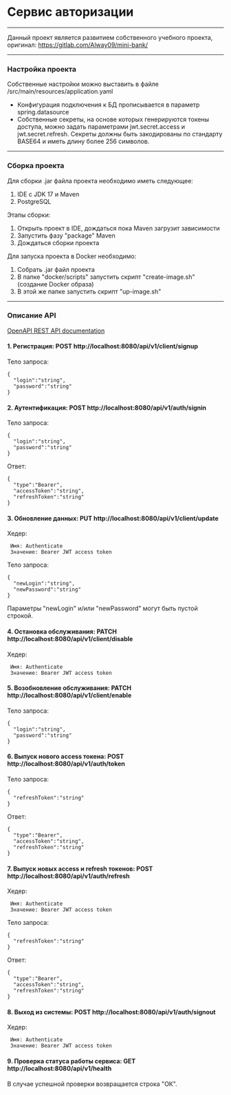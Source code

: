 # Сервис авторизации

-----------------------------------------------------
Данный проект является развитием собственного учебного проекта, оригинал: https://gitlab.com/Alway09/mini-bank/

-----------------------------------------------------
### Настройка проекта
Собственные настройки можно выставить в файле /src/main/resources/application.yaml<br>

* Конфигурация подключения к БД прописывается в параметр spring.datasource<br>
* Собственные секреты, на основе которых генерируются токены доступа, можно задать параметрами jwt.secret.access и jwt.secret.refresh.
Секреты должны быть закодированы по стандарту BASE64 и иметь длину более 256 символов.
-----------------------------------------------------
### Сборка проекта
Для сборки .jar файла проекта необходимо иметь следующее:
1. IDE с JDK 17 и Maven
2. PostgreSQL

Этапы сборки:
1. Открыть проект в IDE, дождаться пока Maven загрузит зависимости
2. Запустить фазу "package" Maven
3. Дождаться сборки проекта

Для запуска проекта в Docker необходимо:
1. Собрать .jar файл проекта
2. В папке "docker/scripts" запустить скрипт "create-image.sh" (создание Docker образа)
3. В этой же папке запустить скрипт "up-image.sh"
-----------------------------------------------------
### Описание API
[OpenAPI REST API documentation](http://localhost:8080/swagger-ui/index.html)

#### 1.  Регистрация: POST http://localhost:8080/api/v1/client/signup

Тело запроса:
```
{
  "login":"string",
  "password":"string"
}
```

#### 2.  Аутентификация: POST http://localhost:8080/api/v1/auth/signin

Тело запроса:
```
{
  "login":"string",
  "password":"string"
}
```

Ответ:
```
{
  "type":"Bearer",
  "accessToken":"string",
  "refreshToken":"string"
}
```

#### 3.  Обновление данных: PUT http://localhost:8080/api/v1/client/update

Хедер:
```
 Имя: Authenticate
 Значение: Bearer JWT access token
```

Тело запроса:
```
{
  "newLogin":"string",
  "newPassword":"string"
}
```
Параметры "newLogin" и/или "newPassword" могут быть пустой строкой.

#### 4.  Остановка обслуживания: PATCH http://localhost:8080/api/v1/client/disable

Хедер:
```
 Имя: Authenticate
 Значение: Bearer JWT access token
```

#### 5.  Возобновление обслуживания: PATCH http://localhost:8080/api/v1/client/enable

Тело запроса:
```
{
  "login":"string",
  "password":"string"
}
```

#### 6.  Выпуск нового access токена: POST http://localhost:8080/api/v1/auth/token

Тело запроса:
```
{
  "refreshToken":"string"
}
```

Ответ:
```
{
  "type":"Bearer",
  "accessToken":"string",
  "refreshToken":"string"
}
```

#### 7.  Выпуск новых access и refresh токенов: POST http://localhost:8080/api/v1/auth/refresh

Хедер:
```
 Имя: Authenticate
 Значение: Bearer JWT access token
```

Тело запроса:
```
{
  "refreshToken":"string"
}
```

Ответ:
```
{
  "type":"Bearer",
  "accessToken":"string",
  "refreshToken":"string"
}
```

#### 8.  Выход из системы: POST http://localhost:8080/api/v1/auth/signout

Хедер:
```
 Имя: Authenticate
 Значение: Bearer JWT access token
```

#### 9.  Проверка статуса работы сервиса: GET http://localhost:8080/api/v1/health

В случае успешной проверки возвращается строка "ОК".
